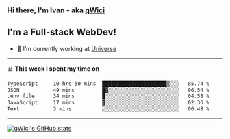 ### Hi there, I'm Ivan - aka [qWici][website]

## I'm a Full-stack WebDev!
- 🔭 I’m currently working at [Universe][universe]

---

📊 **This week I spent my time on**
<!--START_SECTION:waka-->

```txt
TypeScript     10 hrs 50 mins  █████████████████████▒░░░   85.74 %
JSON           49 mins         █▓░░░░░░░░░░░░░░░░░░░░░░░   06.54 %
.env file      34 mins         █░░░░░░░░░░░░░░░░░░░░░░░░   04.58 %
JavaScript     17 mins         ▓░░░░░░░░░░░░░░░░░░░░░░░░   02.36 %
Text           3 mins          ░░░░░░░░░░░░░░░░░░░░░░░░░   00.48 %
```

<!--END_SECTION:waka-->

---

[![qWici's GitHub stats](https://github-readme-stats.vercel.app/api?username=qWici)](https://github.com/qWici/github-readme-stats)

[website]: https://devkucher.com
[twitter]: https://twitter.com/KucherDev
[linkedin]: https://www.linkedin.com/in/ivankucher
[universe]: https://universeapps.limited
